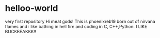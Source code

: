 # helloo-world
very first repository
Hi meat gods!
This is phoenixreb19 born out of nirvana flames and i like bathing in hell fire and coding in C, C++,Python. I LIKE BUCKBEAKKK!!
